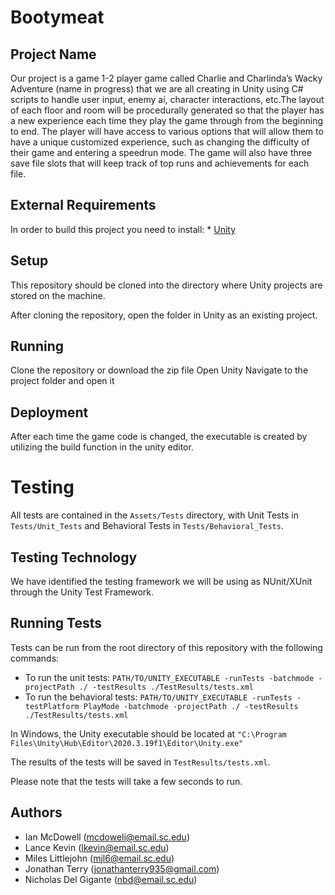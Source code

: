 # Bootymeat
## Project Name
Our project is a game 1-2 player game called Charlie and Charlinda’s Wacky Adventure (name in progress)  that we are all creating in Unity using C# scripts to handle user input, enemy ai, character interactions, etc.The layout of each floor and room will be procedurally generated so that the player has a new experience each time they play the game through from the beginning to end. The player will  have access to various options that will allow them to have a unique customized experience, such as changing the difficulty of their game and entering a speedrun mode. The game will also have three save file slots that will keep track of top runs and achievements for each file. 
## External Requirements

In order to build this project you need to install: * [Unity](https://unity.com/)

## Setup

This repository should be cloned into the directory where Unity projects are stored on the machine. 

After cloning the repository, open the folder in Unity as an existing project.

## Running

Clone the repository or download the zip file
Open Unity
Navigate to the project folder and open it

## Deployment

After each time the game code is changed, the executable is created by utilizing the build function in the unity editor.


# Testing

All tests are contained in the `Assets/Tests` directory, with Unit Tests in `Tests/Unit_Tests` and Behavioral Tests in `Tests/Behavioral_Tests`.

## Testing Technology

We have identified the testing framework we will be using as NUnit/XUnit through the Unity Test Framework.

## Running Tests

Tests can be run from the root directory of this repository with the following commands:
- To run the unit tests: `PATH/TO/UNITY_EXECUTABLE -runTests -batchmode -projectPath ./ -testResults ./TestResults/tests.xml`
- To run the behavioral tests:  `PATH/TO/UNITY_EXECUTABLE -runTests -testPlatform PlayMode -batchmode -projectPath ./ -testResults ./TestResults/tests.xml`

In Windows, the Unity executable should be located at `"C:\Program Files\Unity\Hub\Editor\2020.3.19f1\Editor\Unity.exe"`

The results of the tests will be saved in `TestResults/tests.xml`.

Please note that the tests will take a few seconds to run.

## Authors

- Ian McDowell (mcdoweli@email.sc.edu)
- Lance Kevin  (lkevin@email.sc.edu)
- Miles Littlejohn (mjl6@email.sc.edu)
- Jonathan Terry (jonathanterry935@gmail.com)
- Nicholas Del Gigante (nbd@email.sc.edu)
